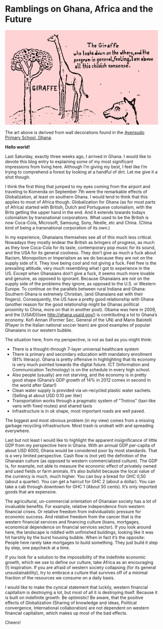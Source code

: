 # Ramblings on Ghana, Africa and the Future

![Giraffe](giraffe.png)

The art above is derived from wall decorations found in the [Ayensudo Primary School, Ghana](https://ayensudoma.wordpress.com/).

**Hello world!**

Last Saturday, exactly three weeks ago, I arrived in Ghana. I would like to devote this blog entry to explaining some of my most significant impressions from living here. Although I’m giving my best, I feel like I’m trying to comprehend a forest by looking at a handful of dirt. Let me give it a shot though.

I think the first thing that jumped to my eyes coming from the airport and traveling to Komenda on September 7th were the remarkable effects of Globalization, at least on southern Ghana. I would tend to think that this applies to most of Africa though. Globalization for Ghana (as for most parts of Africa) started with British, Dutch and Portuguese colonialism, with the Brits getting the upper hand in the end. And it extends towards todays colonialism by transnational corporations. What used to be the British is now Coca-Cola, Microsoft, Samsung, Sony, Nestle, etc and China. (China kind of being a transnational corporation of its own.)

In my experience, Ghanaians themselves see all of this much less critical. Nowadays they mostly endear the British as bringers of progress, as much as they love Coca-Cola for its taste, contemporary pop music for its sound, and the USA for its general coolness. They don’t give as much a fuck about Racism, Monopolism or Imperialism as we do because they are not on the supply side of it. They love being cool and not giving a fuck. Feel free is the prevailing attitude, very much resembling what I got to experience in the US. Except when Ghanaians don’t give a fuck, it seems much more lovable and genuine, as opposed to ignorant. Because Ghanaians are not on the supply side of the problems they ignore, as opposed to the U.S. or Western Europe. To continue on the parallels between rural Indiana and Ghana: Southern Ghana is extremely Christian, (and Ghanaians eat with their fingers). Consequently, the US have a pretty good relationship with Ghana (another reason for the good relationship might be Ghanas political proximity to China, more on that in another post). Obama was here in 2009, and the [USAID](see http://ghana.usaid.gov/) is contributing a lot to Ghana’s economy. Kofi Annan (Former Sec. General of the UN) and Mario Balotelli (Player in the Italian national soccer team) are good examples of popular Ghanaians in our western bubble.

The situation here, from my perspective, is not as bad as you might think:

* There is a thought-through 7-layer universal healthcare system
* There is primary and secondary education with mandatory enrollment (81% literacy). Ghana is pretty offensive in highlighting that its economy is very much pointed towards the digital future. ICT (Information and Communication Technology) is on the schedule in every high school.
* Also people (usually) are not starving, and the economy is in pretty good shape (Ghana’s GDP growth of 14% in 2012 comes in second in the world after Qatar!)
* Clean water supply is provided via un-recycled plastic water sachets. (Selling at about USD 0.10 per liter)
* Transportation works through a pragmatic system of "Trotros" (taxi-like vans with fixed routes) and shared taxis
* Infrastructure is in ok shape, most important roads are well paved.

The biggest and most obvious problem (in my view) comes from a missing garbage recycling infrastructure. Most trash is undealt with and spreading everywhere.

Last but not least I would like to highlight the apparent insignificance of little GDP from my perspective here in Ghana. With an annual GDP per-capita of about USD 6000, Ghana would be considered poor by most standards. That is a very limited perspective. Cash flow is (not yet) the definition of the Ghanaian culture (as opposed to western commercialized culture). The GDP is, for example, not able to measure the economic effect of privately owned and used fields or farm animals. It’s also bullshit because the local value of the currency is much, much higher. You can buy a bread for GHC 0,50 (about a quarter). You can get a haircut for GHC 2 (about a dollar). You can take a cab through downtown for GHC 1 (About 50 cents). It’s only imported goods that are expensive.

The agricultural, un-commercial orientation of Ghanaian society has a lot of invaluable benefits. For example, relative independence from western financial crises. Or relative freedom from individualistic pressure for economic success. And relative freedom from the cancer that is the western financial services and financing culture (loans, mortgages, economical dependence on financial services sector). If you look around here, the landscape is riddled with unfinished buildings, looking like it was hit harshly by the burst housing bubble. When in fact it’s the opposite: People here rarely take mortgages to build something. They just build it step by step, one paycheck at a time.

If you look for a solution to the impossibility of the indefinite economic growth, which we use to define our culture, take Africa as an encouraging (!) inspiration. If you are afraid of western society collapsing (for its general unsustainability), try to embrace a culture that survives off of a minimal fraction of the resources we consume on a daily basis.

I would like to make the cynical statement that luckily, western financial capitalism is destroying a lot, but most of all it is destroying itself. Because it is built on indefinite growth. Be optimistic! Be aware, that the positive effects of Globalization (Sharing of knowledge and ideas, Political convergence, International collaboration) are not dependent on western financial capitalism, which makes up most of the bad effects.

Cheers!
